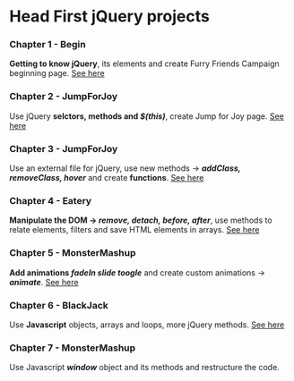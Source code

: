 # Head First jQuery projects
### Chapter 1 - Begin
**Getting to know jQuery**, its elements and create Furry Friends Campaign beginning page. [See here](../../tree/8a5cb3cf0f00cb101e53ca8cb70d2b3c1709b16d)
### Chapter 2 - JumpForJoy
Use jQuery **selctors, methods and _$(this)_**, create Jump for Joy page. [See here](../../tree/95dd10d2291fb73486087c64bf3ef980a67a793a) 
### Chapter 3 - JumpForJoy
Use an external file for jQuery, use new methods -> _**addClass, removeClass, hover**_  and create **functions**. [See here](../../tree/a161365b0e28a41fdcdd72d280e7b3814c4f0894) 
### Chapter 4 - Eatery
**Manipulate the DOM -> _remove, detach, before, after_**, use methods to relate elements, filters and save HTML elements in arrays. [See here](../../tree/e876a6da7593e2ee2af0ca5157a65b4ba72787a1)
### Chapter 5 - MonsterMashup
**Add animations _fadeIn slide toogle_** and create custom animations -> **_animate_**. [See here](../../tree/c31cae7513245691f3dc86dbf2b59aa38185abf6) 
### Chapter 6 - BlackJack
Use **Javascript** objects, arrays and loops, more jQuery methods. [See here](../../tree/edcf0999c86ea76afe209d49fdac3b88f5cd4e3a) 
### Chapter 7 - MonsterMashup
Use Javascript _**window**_ object and its methods and restructure the code.  